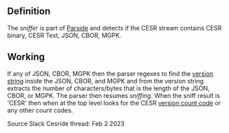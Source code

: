 ## Definition
The _sniffer_ is part of [Parside](parside.md) and detects if the CESR stream contains CESR binary, CESR Text, JSON, CBOR, MGPK. 

## Working
If any of JSON, CBOR, MGPK then the parser regexes to find the [version string](version-string.md) inside the JSON, CBOR, and MGPK and from the version string extracts the number of characters/bytes that is the length of the JSON, CBOR, or MGPK. The parser then resumes _sniffing_. When the sniff result is 'CESR' then when at the top level looks for the CESR [version count code](version-code.md) or any other count codes.

Source Slack Cesride thread: Feb 2 2023

